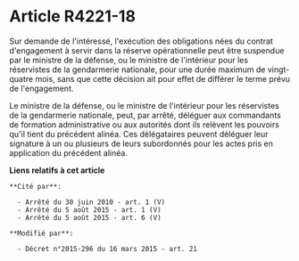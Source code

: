 # Article R4221-18

Sur demande de l'intéressé, l'exécution des obligations nées du contrat d'engagement à servir dans la réserve opérationnelle
peut être suspendue par le ministre de la défense, ou le ministre de l'intérieur pour les réservistes de la gendarmerie
nationale, pour une durée maximum de vingt-quatre mois, sans que cette décision ait pour effet de différer le terme prévu de
l'engagement. 

Le ministre de la défense, ou le ministre de l'intérieur pour les réservistes de la gendarmerie nationale, peut, par arrêté,
déléguer aux commandants de formation administrative ou aux autorités dont ils relèvent les pouvoirs qu'il tient du précédent
alinéa. Ces délégataires peuvent déléguer leur signature à un ou plusieurs de leurs subordonnés pour les actes pris en
application du précédent alinéa.

**Liens relatifs à cet article**

	**Cité par**:

	  - Arrêté du 30 juin 2010 - art. 1 (V)
	  - Arrêté du 5 août 2015 - art. 1 (V)
	  - Arrêté du 5 août 2015 - art. 6 (V)

	**Modifié par**:

	  - Décret n°2015-296 du 16 mars 2015 - art. 21
